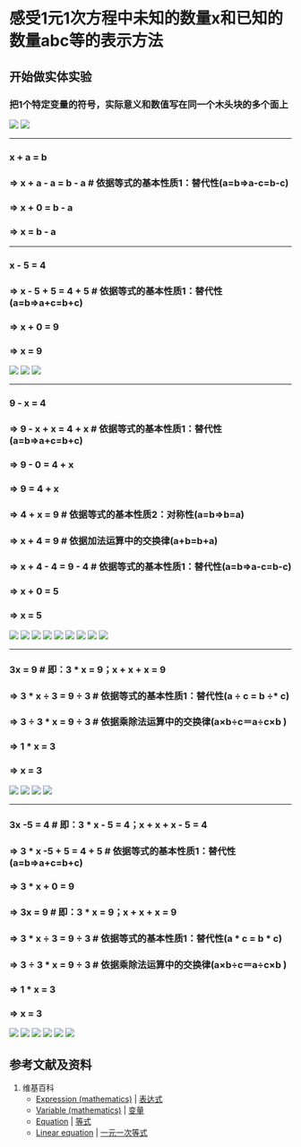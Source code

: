 # 感受1元1次方程中未知的数量x和已知的数量abc等的表示方法

## 开始做实体实验

###  把1个特定变量的符号，实际意义和数值写在同一个木头块的多个面上
![](/images/函数与解析几何/n个未知数和n次幂的等式/感受1元1次方程中未知的数量x和已知的数量abc等的表示方法/0a1.jpg)
![](/images/函数与解析几何/n个未知数和n次幂的等式/感受1元1次方程中未知的数量x和已知的数量abc等的表示方法/0a2.jpg)

----------------------------------------
### x + a = b 
### => x + a - a = b - a   # 依据等式的基本性质1：替代性(a=b=>a-c=b-c)
### => x + 0 = b - a
### => x = b - a
--------------------------------------
### x - 5 = 4 
### => x - 5 + 5 = 4 + 5  # 依据等式的基本性质1：替代性(a=b=>a+c=b+c)
### => x + 0 = 9
### => x = 9

![](/images/函数与解析几何/n个未知数和n次幂的等式/感受1元1次方程中未知的数量x和已知的数量abc等的表示方法/1a1.jpg)
![](/images/函数与解析几何/n个未知数和n次幂的等式/感受1元1次方程中未知的数量x和已知的数量abc等的表示方法/1a2.jpg)
![](/images/函数与解析几何/n个未知数和n次幂的等式/感受1元1次方程中未知的数量x和已知的数量abc等的表示方法/1a3.jpg)

---------------------------
### 9 - x = 4 
### => 9 - x + x = 4 + x   # 依据等式的基本性质1：替代性(a=b=>a+c=b+c)
### => 9 - 0 = 4 + x 
### => 9 = 4 + x 
### => 4 + x = 9 	    # 依据等式的基本性质2：对称性(a=b=>b=a)
### => x + 4 = 9 	    # 依据加法运算中的交换律(a+b=b+a)
### => x + 4 - 4 = 9 - 4    # 依据等式的基本性质1：替代性(a=b=>a-c=b-c)
### => x + 0 = 5
### => x = 5

![](/images/函数与解析几何/n个未知数和n次幂的等式/感受1元1次方程中未知的数量x和已知的数量abc等的表示方法/2a1.jpg)
![](/images/函数与解析几何/n个未知数和n次幂的等式/感受1元1次方程中未知的数量x和已知的数量abc等的表示方法/2a2.jpg)
![](/images/函数与解析几何/n个未知数和n次幂的等式/感受1元1次方程中未知的数量x和已知的数量abc等的表示方法/2a3.jpg)
![](/images/函数与解析几何/n个未知数和n次幂的等式/感受1元1次方程中未知的数量x和已知的数量abc等的表示方法/2a4.jpg)
![](/images/函数与解析几何/n个未知数和n次幂的等式/感受1元1次方程中未知的数量x和已知的数量abc等的表示方法/2a5.jpg)
![](/images/函数与解析几何/n个未知数和n次幂的等式/感受1元1次方程中未知的数量x和已知的数量abc等的表示方法/2a6.jpg)
![](/images/函数与解析几何/n个未知数和n次幂的等式/感受1元1次方程中未知的数量x和已知的数量abc等的表示方法/2a7.jpg)
![](/images/函数与解析几何/n个未知数和n次幂的等式/感受1元1次方程中未知的数量x和已知的数量abc等的表示方法/2a8.jpg)
![](/images/函数与解析几何/n个未知数和n次幂的等式/感受1元1次方程中未知的数量x和已知的数量abc等的表示方法/2a9.jpg)

------------------------
### 3x = 9 		    # 即：3 * x = 9；x + x + x = 9
### => 3 * x ÷ 3 = 9 ÷ 3   # 依据等式的基本性质1：替代性(a ÷  c = b ÷* c)
### => 3 ÷ 3 * x  = 9 ÷ 3  # 依据乘除法运算中的交换律(a×b÷c＝a÷c×b )
### => 1 * x = 3 	   
### => x = 3
![](/images/函数与解析几何/n个未知数和n次幂的等式/感受1元1次方程中未知的数量x和已知的数量abc等的表示方法/3a1.jpg)
![](/images/函数与解析几何/n个未知数和n次幂的等式/感受1元1次方程中未知的数量x和已知的数量abc等的表示方法/3a2.jpg)
![](/images/函数与解析几何/n个未知数和n次幂的等式/感受1元1次方程中未知的数量x和已知的数量abc等的表示方法/3a3.jpg)
![](/images/函数与解析几何/n个未知数和n次幂的等式/感受1元1次方程中未知的数量x和已知的数量abc等的表示方法/3a4.jpg)

------------------------

### 3x -5 = 4		         # 即：3 * x - 5 = 4；x + x + x - 5 = 4
### => 3 * x -5 + 5 = 4 + 5    # 依据等式的基本性质1：替代性(a=b=>a+c=b+c)
### => 3 * x + 0 = 9
### => 3x = 9 		    # 即：3 * x = 9；x + x + x = 9
### => 3 * x ÷ 3 = 9 ÷ 3   # 依据等式的基本性质1：替代性(a * c = b * c)
### => 3 ÷ 3 * x  = 9 ÷ 3  # 依据乘除法运算中的交换律(a×b÷c＝a÷c×b )
### => 1 * x = 3 	   
### => x = 3

![](/images/函数与解析几何/n个未知数和n次幂的等式/感受1元1次方程中未知的数量x和已知的数量abc等的表示方法/4a1.jpg)
![](/images/函数与解析几何/n个未知数和n次幂的等式/感受1元1次方程中未知的数量x和已知的数量abc等的表示方法/4a2.jpg)
![](/images/函数与解析几何/n个未知数和n次幂的等式/感受1元1次方程中未知的数量x和已知的数量abc等的表示方法/4a3.jpg)
![](/images/函数与解析几何/n个未知数和n次幂的等式/感受1元1次方程中未知的数量x和已知的数量abc等的表示方法/4a4.jpg)
![](/images/函数与解析几何/n个未知数和n次幂的等式/感受1元1次方程中未知的数量x和已知的数量abc等的表示方法/4a5.jpg)
![](/images/函数与解析几何/n个未知数和n次幂的等式/感受1元1次方程中未知的数量x和已知的数量abc等的表示方法/4a6.jpg)

## 参考文献及资料

1. 维基百科
	- [Expression (mathematics)](https://en.wikipedia.org/wiki/Expression_(mathematics)) | [表达式](https://zh.wikipedia.org/wiki/%E8%A1%A8%E9%81%94%E5%BC%8F) 
	- [Variable (mathematics)](https://en.wikipedia.org/wiki/Variable_(mathematics)) | [变量](https://zh.wikipedia.org/wiki/%E8%AE%8A%E6%95%B8) 
	- [Equation](https://en.wikipedia.org/wiki/Equation) | [等式](https://zh.wikipedia.org/wiki/%E6%96%B9%E7%A8%8B) 
	- [Linear equation](https://en.wikipedia.org/wiki/Linear_equation) | [一元一次等式](https://zh.wikipedia.org/wiki/%E4%B8%80%E6%AC%A1%E6%96%B9%E7%A8%8B#%E4%B8%80%E5%85%83%E4%B8%80%E6%AC%A1%E6%96%B9%E7%A8%8B%E5%BC%8F) 